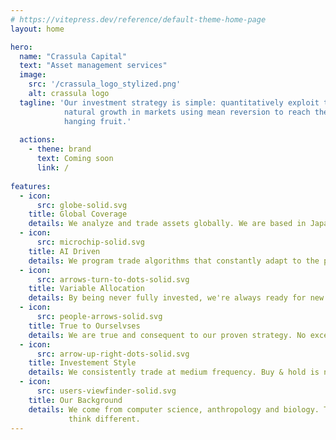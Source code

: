 ```yaml
---
# https://vitepress.dev/reference/default-theme-home-page
layout: home

hero:
  name: "Crassula Capital"
  text: "Asset management services"
  image:
    src: '/crassula_logo_stylized.png'
    alt: crassula logo
  tagline: 'Our investment strategy is simple: quantitatively exploit the
            natural growth in markets using mean reversion to reach the lowest
            hanging fruit.'
 
  actions:
    - thene: brand
      text: Coming soon
      link: /
    
features:
  - icon:
      src: globe-solid.svg
    title: Global Coverage
    details: We analyze and trade assets globally. We are based in Japan and Belgium.
  - icon:
      src: microchip-solid.svg
    title: AI Driven
    details: We program trade algorithms that constantly adapt to the present state.
  - icon:
      src: arrows-turn-to-dots-solid.svg 
    title: Variable Allocation
    details: By being never fully invested, we're always ready for new discounts.
  - icon:
      src: people-arrows-solid.svg
    title: True to Ourselvses
    details: We are true and consequent to our proven strategy. No exceptions.
  - icon:
      src: arrow-up-right-dots-solid.svg
    title: Investement Style
    details: We consistently trade at medium frequency. Buy & hold is not an option.
  - icon:
      src: users-viewfinder-solid.svg
    title: Our Background
    details: We come from computer science, anthropology and biology. Thus, we
             think different.
---
```


